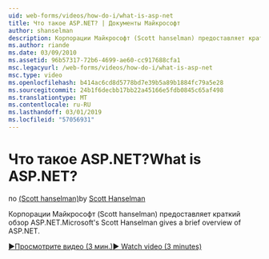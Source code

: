 ```yaml
---
uid: web-forms/videos/how-do-i/what-is-asp-net
title: Что такое ASP.NET? | Документы Майкрософт
author: shanselman
description: Корпорации Майкрософт (Scott hanselman) предоставляет краткий обзор ASP.NET.
ms.author: riande
ms.date: 03/09/2010
ms.assetid: 96b57317-72b6-4699-ae60-cc917688cfa1
msc.legacyurl: /web-forms/videos/how-do-i/what-is-asp-net
msc.type: video
ms.openlocfilehash: b414ac6cd8d5778bd7e39b5a89b1884fc79a5e28
ms.sourcegitcommit: 24b1f6decbb17bb22a45166e5fdb0845c65af498
ms.translationtype: MT
ms.contentlocale: ru-RU
ms.lasthandoff: 03/01/2019
ms.locfileid: "57056931"
---
```

<a name="what-is-aspnet"></a><span data-ttu-id="89bed-104">Что такое ASP.NET?</span><span class="sxs-lookup"><span data-stu-id="89bed-104">What is ASP.NET?</span></span>
====================
<span data-ttu-id="89bed-105">по [(Scott hanselman)](https://github.com/shanselman)</span><span class="sxs-lookup"><span data-stu-id="89bed-105">by [Scott Hanselman](https://github.com/shanselman)</span></span>

<span data-ttu-id="89bed-106">Корпорации Майкрософт (Scott hanselman) предоставляет краткий обзор ASP.NET.</span><span class="sxs-lookup"><span data-stu-id="89bed-106">Microsoft's Scott Hanselman gives a brief overview of ASP.NET.</span></span>

[<span data-ttu-id="89bed-107">&#9654;Просмотрите видео (3 мин.)</span><span class="sxs-lookup"><span data-stu-id="89bed-107">&#9654; Watch video (3 minutes)</span></span>](https://channel9.msdn.com/Blogs/ASP-NET-Site-Videos/what-is-asp-net)
